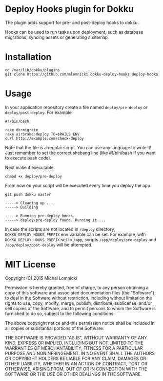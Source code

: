 Deploy Hooks plugin for Dokku
=============================

The plugin adds support for pre- and post-deploy hooks to dokku.

Hooks can be used to run tasks upon deployment, such as
database migrations, syncing assets or generating a sitemap.


Installation
============

    cd /var/lib/dokku/plugins
    git clone https://github.com/mlomnicki dokku-deploy-hooks deploy-hooks

Usage
=====

In your application repository create a file named `deploy/pre-deploy` or `deploy/post-deploy`.
For example

    #!/bin/bash

    rake db:migrate
    rake airbrake:deploy TO=$RAILS_ENV
    curl http://example.com/check-deploy

Note that the file is a regular script. You can use any language to write it!
Just remember to set the correct shebang line (like #!/bin/bash if you want to execute bash code).

Next make it executable

    chmod +x deploy/pre-deploy

From now on your script will be executed every time you deploy the app.

    git push dokku master

    -----> Cleaning up ...
    -----> Building

    -----> Running pre-deploy hooks
    -----> deploy/pre-deploy found. Running it ...

In case the scripts are not located in `/deploy` directory, `DOKKU_DEPLOY_HOOKS_PREFIX` env variable can be set. For example, with `DOKKU_DEPLOY_HOOKS_PREFIX` set to `/app`, scripts `/app/deploy/pre-deploy` and `/app/deploy/post-deploy` will be attempted.

MIT License
===========

Copyright (C) 2015 Michal Lomnicki

Permission is hereby granted, free of charge, to any person obtaining a copy of this software and associated documentation files (the "Software"), to deal in the Software without restriction, including without limitation the rights to use, copy, modify, merge, publish, distribute, sublicense, and/or sell copies of the Software, and to permit persons to whom the Software is furnished to do so, subject to the following conditions:

The above copyright notice and this permission notice shall be included in all copies or substantial portions of the Software.

THE SOFTWARE IS PROVIDED "AS IS", WITHOUT WARRANTY OF ANY KIND, EXPRESS OR IMPLIED, INCLUDING BUT NOT LIMITED TO THE WARRANTIES OF MERCHANTABILITY, FITNESS FOR A PARTICULAR PURPOSE AND NONINFRINGEMENT. IN NO EVENT SHALL THE AUTHORS OR COPYRIGHT HOLDERS BE LIABLE FOR ANY CLAIM, DAMAGES OR OTHER LIABILITY, WHETHER IN AN ACTION OF CONTRACT, TORT OR OTHERWISE, ARISING FROM, OUT OF OR IN CONNECTION WITH THE SOFTWARE OR THE USE OR OTHER DEALINGS IN THE SOFTWARE.
